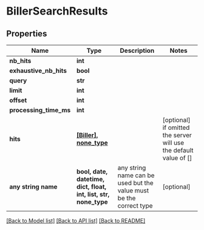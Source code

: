 # BillerSearchResults


## Properties
Name | Type | Description | Notes
------------ | ------------- | ------------- | -------------
**nb_hits** | **int** |  | 
**exhaustive_nb_hits** | **bool** |  | 
**query** | **str** |  | 
**limit** | **int** |  | 
**offset** | **int** |  | 
**processing_time_ms** | **int** |  | 
**hits** | [**[Biller], none_type**](Biller.md) |  | [optional]  if omitted the server will use the default value of []
**any string name** | **bool, date, datetime, dict, float, int, list, str, none_type** | any string name can be used but the value must be the correct type | [optional]

[[Back to Model list]](../README.md#documentation-for-models) [[Back to API list]](../README.md#documentation-for-api-endpoints) [[Back to README]](../README.md)


